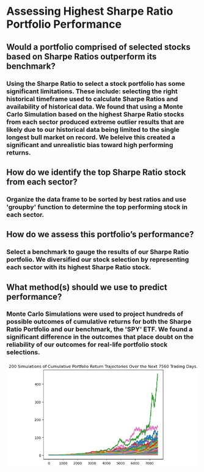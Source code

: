 # Assessing Highest Sharpe Ratio Portfolio Performance
## Would a portfolio comprised of selected stocks based on Sharpe Ratios outperform its benchmark?

### Using the Sharpe Ratio to select a stock portfolio has some significant limitations. These include: selecting the right historical timeframe used to calculate Sharpe Ratios and availability of historical data. We found that using a Monte Carlo Simulation based on the highest Sharpe Ratio stocks from each sector produced extreme outlier results that are likely due to our historical data being limited to the single longest bull market on record. We beleive this created a significant and unrealistic bias toward high performing returns.

## How do we identify the top Sharpe Ratio stock from each sector?
### Organize the data frame to be sorted by best ratios and use 'groupby' function to determine the top performing stock in each sector.

## How do we assess this portfolio’s performance?
### Select a benchmark to gauge the results of our Sharpe Ratio portfolio. We diversified our stock selection by representing each sector with its highest Sharpe Ratio stock.

## What method(s) should we use to predict performance?
### Monte Carlo Simulations were used to project hundreds of possible outcomes of cumulative returns for both the Sharpe Ratio Portfolio and our benchmark, the 'SPY' ETF. We found a significant difference in the outcomes that place doubt on the reliability of our outcomes for real-life portfolio stock selections.

![plot 1](Images/plot_1.png)
